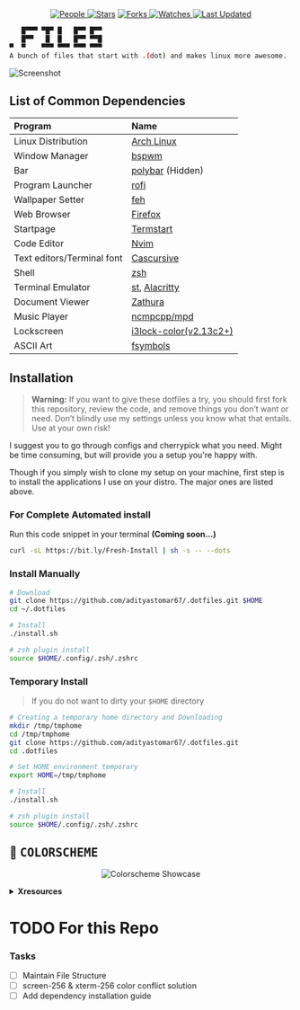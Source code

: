 <div align = "center">
   <a href="https://github.com/adityastomar67/.dotfiles/graphs/contributors">
   <img alt="People" src="https://img.shields.io/github/contributors/adityastomar67/.dotfiles?style=flat&color=ffaaf2&label=People"> </a>

   <a href="https://github.com/adityastomar67/.dotfiles/stargazers">
   <img alt="Stars" src="https://img.shields.io/github/stars/adityastomar67/.dotfiles?style=flat&color=98c379&label=Stars"></a>

   <a href="https://github.com/adityastomar67/.dotfiles/network/members">
   <img alt="Forks" src="https://img.shields.io/github/forks/adityastomar67/.dotfiles?style=flat&color=66a8e0&label=Forks"> </a>

   <a href="https://github.com/adityastomar67/.dotfiles/watchers">
   <img alt="Watches" src="https://img.shields.io/github/watchers/adityastomar67/.dotfiles?style=flat&color=f5d08b&label=Watches"> </a>

   <a href="https://github.com/adityastomar67/.dotfiles/pulse">
   <img alt="Last Updated" src="https://img.shields.io/github/last-commit/adityastomar67/.dotfiles?style=flat&color=e06c75&label="> </a>
</div>

```bash
   █▀▀▀ ▀█▀ █   █▀▀ █▀▀
   █▀▀   █  █   █▀▀ ▀▀█
▀  ▀    ▀▀▀ ▀▀▀ ▀▀▀ ▀▀▀
A bunch of files that start with .(dot) and makes linux more awesome.
```

![Screenshot](https://user-images.githubusercontent.com/33474611/218635275-147eef14-e6f7-4967-852f-19410069012a.png)
<!--![Screenshot](https://github.com/adityastomar67/.dotfiles/blob/master/bin/img/Screenshot.png)-->

## List of Common Dependencies

| Program                             | Name                                                                                                                           |
| :---                                | :---                                                                                                                           |
| Linux Distribution                  | [Arch Linux](https://www.archlinux.org/)                                                                                       |
| Window Manager                      | [bspwm](https://github.com/baskerville/bspwm)                                                                                  |
| Bar                                 | [polybar](https://github.com/jaagr/polybar) (Hidden)                                                                           |
| Program Launcher                    | [rofi](https://github.com/DaveDavenport/rofi)                                                                                  |
| Wallpaper Setter                    | [feh](https://github.com/derf/feh)                                                                                             |
| Web Browser                         | [Firefox](https://firefox.com)                                                                                                 |
| Startpage                           | [Termstart](https://github.com/adityastomar67/.dotfiles/tree/master/startpage/termstart)                                       |
| Code Editor                         | [Nvim](https://neovim.io/)                                                                                                     |
| Text editors/Terminal font          | [Cascursive](https://github.com/sainnhe/icursive-nerd-font)                                                                    |
| Shell                               | [zsh](https://www.zsh.org/)                                                                                                    |
| Terminal Emulator                   | [st](https://st.suckless.org/), [Alacritty](https://github.com/alacritty/alacritty)                                            |
| Document Viewer                     | [Zathura](https://pwmt.org/projects/zathura/)                                                                                  |
| Music Player                        | [ncmpcpp/mpd](https://github.com/ncmpcpp/ncmpcpp)                                                                              |
| Lockscreen                          | [i3lock-color(v2.13c2+)](https://github.com/Raymo111/i3lock-color)                                                             |
| ASCII Art                           | [fsymbols](https://fsymbols.com/text-art)                                                                                      |

## Installation
>**Warning:** If you want to give these dotfiles a try, you should first fork this repository, review the code, and remove things you don’t want or need. Don’t blindly use my settings unless you know what that entails. Use at your own risk!

I suggest you to go through configs and cherrypick what you need. Might be time consuming, but will provide you a setup you're happy with.

Though if you simply wish to clone my setup on your machine, first step is to install the applications I use on your distro. The major ones are listed above.


### For Complete Automated install
Run this code snippet in your terminal **(Coming soon...)**
```bash
curl -sL https://bit.ly/Fresh-Install | sh -s -- --dots
```

### Install Manually

```bash
# Download
git clone https://github.com/adityastomar67/.dotfiles.git $HOME
cd ~/.dotfiles

# Install
./install.sh

# zsh plugin install
source $HOME/.config/.zsh/.zshrc
```

### Temporary Install
>If you do not want to dirty your `$HOME` directory
```bash
# Creating a temporary home directory and Downloading
mkdir /tmp/tmphome
cd /tmp/tmphome
git clone https://github.com/adityastomar67/.dotfiles.git
cd .dotfiles

# Set HOME environment temporary
export HOME=/tmp/tmphome

# Install
./install.sh

# zsh plugin install
source $HOME/.config/.zsh/.zshrc
```
## :art: <samp>COLORSCHEME</samp>

   <p align="center">
      <img src="https://user-images.githubusercontent.com/33474611/218638930-dfc983ee-ae4a-41f1-8755-688772152b36.png" alt="Colorscheme Showcase">
   </p>

   <details>
   <summary><strong>Xresources</strong></summary>

   ```
    ! special
    *.foreground:   #c5c8c9
    *.background:   #0B0F10

    ! black
    *.color0:       #2C3333
    *.color8:       #131718

    ! red
    *.color1:       #df5b61
    *.color9:       #ee6a70

    ! green
    *.color2:       #87c7a1
    *.color10:      #96d6b0

    ! yellow
    *.color3:       #de8f78
    *.color11:      #ffb29b

    ! blue
    *.color4:       #6791c9
    *.color12:      #7ba5dd

    ! magenta
    *.color5:       #bc83e3
    *.color13:      #cb92f2

    ! cyan
    *.color6:       #70b9cc
    *.color14:      #7fc8db

    ! white
    *.color7:       #c4c4c4
    *.color15:      #cccccc
   ```

   </details>
   
# TODO For this Repo

### Tasks
- [ ] Maintain File Structure
- [ ] screen-256 & xterm-256 color conflict solution
- [ ] Add dependency installation guide
